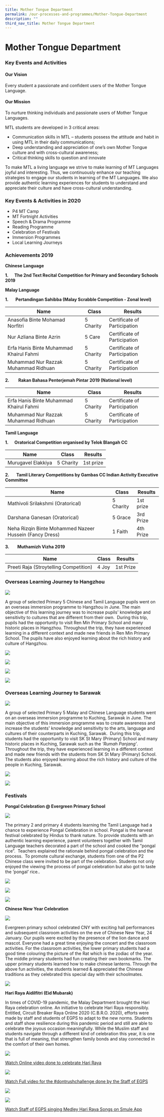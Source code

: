 ```yaml
---
title: Mother Tongue Department
permalink: /our-processes-and-programmes/Mother-Tongue-Department
description: ""
third_nav_title: Mother Tongue Department
---
```

# **Mother Tongue Department**

### Key Events and Activities

#### Our Vision

Every student a passionate and confident users of the Mother Tongue Language.

#### Our Mission

To nurture thinking individuals and passionate users of Mother Tongue Languages.

MTL students are developed in 3 critical areas: 

*   Communication skills in MTL – students possess the attitude and habit in using MTL in their daily communications;
*   Deep understanding and appreciation of one’s own Mother Tongue culture and with cross-cultural awareness;
*   Critical thinking skills to question and innovate 

To make MTL a living language we strive to make learning of MT Languages joyful and interesting. Thus, we continuously enhance our teaching strategies to engage our students in learning of the MT Languages. We also provide authentic learning experiences for students to understand and appreciate their culture and have cross-cultural understanding.

  

### Key Events & Activities in 2020

*   P4 MT Camp
*   MT Fortnight Activities
*   Speech & Drama Programme 
*   Reading Programme
*   Celebration of Festivals 
*   Immersion Programmes
*   Local Learning Journeys

### Achievements 2019

**Chinese Language**

**1.**     **The 2nd Text Recital Competition for Primary and Secondary Schools 2019**

****Malay Language****  

**1.       Pertandingan Sahibba (Malay Scrabble Competition - Zonal level)**

| Name 	| Class 	| Results 	|
|---	|---	|---	|
| Anasofia Binte Mohamad Norfitri 	| 5 Charity 	| Certificate of Participation 	|
|  Nur Azliana Binte Azrin 	|  5 Care 	|  Certificate of Participation 	|
| Erfa Hanis Binte Muhammad Khairul Fahmi 	|  5 Charity 	|  Certificate of Participation 	|
|  Muhammad Nur Razzak Muhammad Ridhuan 	|  5 Charity 	|  Certificate of Participation 	|



**2.         Rakan Bahasa Penterjemah Pintar 2019 (National level)**

| Name 	| Class 	| Results 	|
|---	|---	|---	|
| Erfa Hanis Binte Muhammad Khairul Fahmi 	| 5 Charity 	|  Certificate of Participation 	|
| Muhammad Nur Razzak Muhammad Ridhuan 	| 5 Charity 	|   Certificate of Participation 	|


**Tamil Language**

**1.      Oratorical Competition organised by Telok Blangah CC**

| Name 	| Class 	| Results 	|
|---	|---	|---	|
| Murugavel Elakkiya 	| 5 Charity 	| 1st prize 	|


**2.       Tamil Literary Competitions by Gambas CC Indian Activity Executive Committee**


| Name 	| Class 	| Results 	|
|---	|---	|---	|
| Mathivoli Srilakshmi (Oratorical) 	| 5 Charity 	| 1st prize 	|
| Darshana Ganesan (Oratorical) 	| 5 Grace 	| 3rd Prize 	|
|  Neha Rizqin Binte Mohammed Nazeer Hussein (Fancy Dress) 	|  1 Faith 	| 4th Prize 	|


**3.        Muthamizh Vizha 2019**

| Name 	| Class 	| Results 	|
|---	|---	|---	|
| Preeti Raja (Stroytelling Competition) 	| 4 Joy 	|  1st Prize 	|



### Overseas Learning Journey to Hangzhou

![](/images/china.jpg)

A group of selected Primary 5 Chinese and Tamil Language pupils went on an overseas immersion programme to Hangzhou in June. The main objective of this learning journey was to increase pupils' knowledge and sensitivity to cultures that are different from their own.  During this trip, pupils had the opportunity to visit Ren Min Primary School and many historic places in Hangzhou. Throughout the trip, they have experienced learning in a different context and made new friends in Ren Min Primary School. The pupils have also enjoyed learning about the rich history and culture of Hangzhou.

![](/images/c2.jpg)

![](/images/c3.jpg)

![](/images/c3-1.jpg)

![](/images/Hangzhou%206.png)

### Overseas Learning Journey to Sarawak

![](/images/Sarawak%201.jpg)

A group of selected Primary 5 Malay and Chinese Language students went on an overseas immersion programme to Kuching, Sarawak in June. The main objective of this immersion programme was to create awareness and increase the students' knowledge and sensitivity to the arts, language and cultures of their counterparts in Kuching, Sarawak.  During this trip, students had the opportunity to visit SK St Mary (Primary) School and many historic places in Kuching, Sarawak such as the _‘Rumah Panjang’_. Throughout the trip, they have experienced learning in a different context and made new friends with the students from SK St Mary (Primary) School. The students also enjoyed learning about the rich history and culture of the people in Kuching, Sarawak.

![](/images/c4.jpg)

![](/images/2Sarawak%205.jpg)

### Festivals

**Pongal Celebration @ Evergreen Primary School**

![](/images/ppp.jpg)

The primary 2 and primary 4 students learning the Tamil Language had a chance to experience Pongal Celebration in school. Pongal is the harvest festival celebrated by Hindus to thank nature. To provide students with an authentic learning experience, parent volunteers together with Tamil Language teachers decorated a part of the school and cooked the “pongal rice”.  Teachers explained the rationale behind pongal celebration and the process.  To promote cultural exchange, students from one of the P2 Chinese class were invited to be part of the celebration. Students not only enjoyed the viewing the process of pongal celebration but also got to taste the ‘pongal’ rice..

![](/images/p2.jpg)

![](/images/p3.jpg)

![](/images/TL7(2).jpg)

**Chinese New Year Celebration**

![](/images/CNY%20Celebration.png)

Evergreen primary school celebrated CNY with exciting hall performances and subsequent classroom activities on the eve of Chinese New Year, 24 January. Our pupils were excited by the presence of the lion dance and mascot. Everyone had a great time enjoying the concert and the classroom activities. For the classroom activities, the lower primary students had a good time colouring the picture of the Rat which is the zodiac of the year. The middle primary students had fun creating their own bookmarks. The upper primary students learned how to make chinese lanterns. Through the above fun activities, the students learned & appreciated the Chinese traditions as they celebrated this special day with their schoolmates.

![](/images/CNY1.jpg)

**Hari Raya Aidilfitri (Eid Mubarak)**

In times of COVID-19 pandemic, the Malay Department brought the Hari Raya celebration online. An initiative to celebrate Hari Raya responsibly. Entitled, Circuit Breaker Raya Online 2020 (C.B.R.O. 2020), efforts were made by staff and students of EGPS to adapt to the new norms. Students and staff show resilience during this pandemic period and still are able to celebrate the joyous occasion meaningfully. While the Muslim staff and students navigate through a different kind of celebration this year, it is one that is full of meaning, that strengthen family bonds and stay connected in the comfort of their own homes.

![](/images/HRY.jpg)

[Watch Online video done to celebrate Hari Raya](https://www.youtube.com/watch?v=_8TDkqpc0yQ&feature=youtu.beOnline%20videodone%20to%20celebrate%20Hari%20Raya)

![](/images/ML5(2).jpg)

[Watch Full video for the #dontrushchallenge done by the Staff of EGPS](https://www.youtube.com/watch?v=93MQSr_PNtQFull%20videofor%20the%20#dontrushchallenge%20done%20by%20the%20Staff%20of%20EGPS)

![](/images/Hari%20Raya%20Aidilfitri%2010.jpg)

![](/images/ML6.jpg)

[Watch Staff of EGPS singing Medley Hari Raya Songs on Smule App](https://www.youtube.com/watch?v=vQLO3keX_g8Staff%20ofEGPS%20singing%20Medley%20Hari%20Raya%20Songs%20on%20Smule%20App)